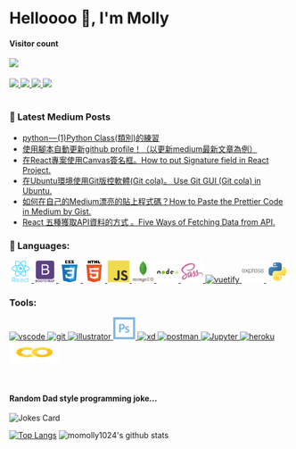 <h1 >Helloooo 👋, I'm Molly</h1>

<div > 
  <h4>Visitor count</h4>
  <img src="https://profile-counter.glitch.me/momolly1024/count.svg" />
</div>

<br>

<div > 
 
  <a href="https://molly1024.medium.com/" target="_blank">
      <img src="https://img.shields.io/badge/medium-%2312100E.svg?&style=for-the-badge&logo=medium&logoColor=white" />
  </a>
    
  <a href="mailto:momolly1024@gmail.com">
      <img src="https://img.shields.io/badge/-mail-red?style=for-the-badge&logo=gmail&logoColor=white"/>
  </a>

  <a href="https://reurl.cc/ogLrDl" target="_blank">
      <img src="https://img.shields.io/badge/-resume-green?style=for-the-badge&logo=gitlab&logoColor=white"/>
  </a>
  
  <a href="https://momolly1024.github.io/momolly1024/" target="_blank">
      <img src="https://img.shields.io/badge/My%20Website-blue?style=for-the-badge"/>
  </a>

</div>

<br>

<div> 
 <h3 >📝 Latest Medium Posts</h3>

<!-- BLOG-POST-LIST:START -->
- [python — &lpar;1&rpar;Python Class&lpar;類別&rpar;的練習](https://molly1024.medium.com/python-1-python-class-%E9%A1%9E%E5%88%A5-%E7%9A%84%E7%B7%B4%E7%BF%92-c181599a5866?source=rss-a56684c76423------2)
- [使用腳本自動更新github profile！（以更新medium最新文章為例）](https://molly1024.medium.com/%E4%BD%BF%E7%94%A8%E8%85%B3%E6%9C%AC%E8%87%AA%E5%8B%95%E6%9B%B4%E6%96%B0github-profile-%E4%BB%A5%E6%9B%B4%E6%96%B0medium%E6%9C%80%E6%96%B0%E6%96%87%E7%AB%A0%E7%82%BA%E4%BE%8B-b625dd6fa935?source=rss-a56684c76423------2)
- [在React專案使用Canvas簽名框。How to put Signature field in React Project.](https://molly1024.medium.com/%E5%9C%A8react%E5%B0%88%E6%A1%88%E4%BD%BF%E7%94%A8canvas%E7%B0%BD%E5%90%8D%E6%A1%86-how-to-put-signature-field-in-react-project-9ad70a91541?source=rss-a56684c76423------2)
- [在Ubuntu環境使用Git版控軟體&lpar;Git cola&rpar;。 Use Git GUI &lpar;Git cola&rpar; in Ubuntu.](https://molly1024.medium.com/%E5%9C%A8ubuntu%E7%92%B0%E5%A2%83%E4%BD%BF%E7%94%A8git%E7%89%88%E6%8E%A7%E8%BB%9F%E9%AB%94-git-cola-use-git-gui-git-cola-in-ubuntu-7b60b4ff8618?source=rss-a56684c76423------2)
- [如何在自己的Medium漂亮的貼上程式碼？How to Paste the Prettier Code in Medium by Gist.](https://molly1024.medium.com/%E5%A6%82%E4%BD%95%E5%9C%A8%E8%87%AA%E5%B7%B1%E7%9A%84medium%E6%BC%82%E4%BA%AE%E7%9A%84%E8%B2%BC%E4%B8%8A%E7%A8%8B%E5%BC%8F%E7%A2%BC-how-to-paste-the-prettier-code-in-medium-by-gist-2be386323957?source=rss-a56684c76423------2)
- [React 五種獲取API資料的方式 。Five Ways of Fetching Data from API.](https://molly1024.medium.com/react-%E4%BA%94%E7%A8%AE%E7%8D%B2%E5%8F%96api%E8%B3%87%E6%96%99%E7%9A%84%E6%96%B9%E5%BC%8F-five-ways-of-fetching-data-from-api-f3368a07ed75?source=rss-a56684c76423------2)
<!-- BLOG-POST-LIST:END -->


 

</div>

<div >

  <h3 >🔧 Languages:</h3>
  <p > 
    <a href="https://reactjs.org/" target="_blank"> 
      <img src="https://raw.githubusercontent.com/devicons/devicon/master/icons/react/react-original-wordmark.svg" alt="react" width="40" height="40"/> </a> 
    <a href="https://getbootstrap.com" target="_blank"> 
      <img src="https://raw.githubusercontent.com/devicons/devicon/master/icons/bootstrap/bootstrap-plain-wordmark.svg" alt="bootstrap" width="40" height="40"/> </a> 
    <a href="https://www.w3schools.com/css/" target="_blank"> 
      <img src="https://raw.githubusercontent.com/devicons/devicon/master/icons/css3/css3-original-wordmark.svg" alt="css3" width="40" height="40"/> </a>
    <a href="https://www.w3.org/html/" target="_blank"> 
      <img src="https://raw.githubusercontent.com/devicons/devicon/master/icons/html5/html5-original-wordmark.svg" alt="html5" width="40" height="40"/> </a>
    <a href="https://developer.mozilla.org/en-US/docs/Web/JavaScript" target="_blank"> 
      <img src="https://raw.githubusercontent.com/devicons/devicon/master/icons/javascript/javascript-original.svg" alt="javascript" width="40" height="40"/> </a> 
    <a href="https://www.mongodb.com/" target="_blank"> 
      <img src="https://raw.githubusercontent.com/devicons/devicon/master/icons/mongodb/mongodb-original-wordmark.svg" alt="mongodb" width="40" height="40"/> </a> 
    <a href="https://nodejs.org" target="_blank"> 
      <img src="https://raw.githubusercontent.com/devicons/devicon/master/icons/nodejs/nodejs-original-wordmark.svg" alt="nodejs" width="40" height="40"/> </a>
    <a href="https://sass-lang.com" target="_blank"> 
      <img src="https://raw.githubusercontent.com/devicons/devicon/master/icons/sass/sass-original.svg" alt="sass" width="40" height="40"/> </a> 
    <a href="https://vuetifyjs.com/en/" target="_blank"> 
      <img src="https://bestofjs.org/logos/vuetify.svg" alt="vuetify" width="40" height="40"/> </a> 
    <a href="https://expressjs.com" target="_blank"> 
      <img src="https://raw.githubusercontent.com/devicons/devicon/master/icons/express/express-original-wordmark.svg" 
      alt="express" width="40" height="40"/> </a> 
    <a href="https://www.python.org" target="_blank"> 
      <img src="https://raw.githubusercontent.com/devicons/devicon/master/icons/python/python-original.svg" alt="python" width="40" height="40"/> </a>    
  </p>
  
  <h3 >Tools:</h3>
    <p > 
    <a href="https://code.visualstudio.com/" target="_blank"> 
      <img src="https://upload.wikimedia.org/wikipedia/commons/9/9a/Visual_Studio_Code_1.35_icon.svg" alt="vscode" width="40" height="40"/> </a>
       <a href="https://git-scm.com/" target="_blank"> 
      <img src="https://www.vectorlogo.zone/logos/git-scm/git-scm-icon.svg" alt="git" width="40" height="40"/> </a> 
      <a href="https://www.adobe.com/in/products/illustrator.html" target="_blank">   
      <img src="https://www.vectorlogo.zone/logos/adobe_illustrator/adobe_illustrator-icon.svg" alt="illustrator" width="40" height="40"/> </a>
       <a href="https://www.photoshop.com/en" target="_blank"> 
      <img src="https://raw.githubusercontent.com/devicons/devicon/master/icons/photoshop/photoshop-line.svg" alt="photoshop" width="40" height="40"/> </a>
      <a href="https://www.adobe.com/products/xd.html" target="_blank"> 
      <img src="https://cdn.worldvectorlogo.com/logos/adobe-xd.svg" alt="xd" width="40" height="40"/> </a>
      <a href="https://postman.com" target="_blank"> 
      <img src="https://www.vectorlogo.zone/logos/getpostman/getpostman-icon.svg" alt="postman" width="40" height="40"/> </a> 
    <a href="https://jupyter.org/" target="_blank"> 
      <img src="https://upload.wikimedia.org/wikipedia/commons/3/38/Jupyter_logo.svg" alt="Jupyter" width="40" height="40"/> </a>
      <a href="https://heroku.com" target="_blank"> 
      <img src="https://www.vectorlogo.zone/logos/heroku/heroku-icon.svg"  alt="heroku" width="40" height="40"/> </a> 
    <a href="https://colab.research.google.com/" target="_blank"> 
      <img src="img/colab.svg" alt="colab" width="90" height="40"/> </a>
  </p>

  
  
 <br>
 
  <h4>Random Dad style programming joke...</h4>
  <img src="https://readme-jokes.vercel.app/api?theme=react" alt="Jokes Card" />
 <br>
  
  [![Top Langs](https://github-readme-stats.vercel.app/api/top-langs/?username=momolly1024&theme=prussian&show_icons=true&layout=compact)](https://github.com/momolly1024/github-readme-stats)
  ![momolly1024's github stats](https://github-readme-stats.vercel.app/api?username=momolly1024&theme=prussian&show_icons=true)

</div>
